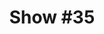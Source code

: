 ---
title: 'Show #35'
pubDate: 2025-04-25
description: 'im in love with that song'
spinitron: ''
spotify: https://open.spotify.com/embed/playlist/52yhbxhUwrMj4TfxLkNxa1?utm_source=generator
tags:
  - songs i love
  - sundays
  - kidjo
---